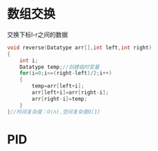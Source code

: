 # 数组交换
交换下标l-r之间的数据
```cpp
void reverse(Datatype arr[],int left,int right)
{   
    int i;
    Datatype temp;//创建临时变量
    for(i=0;i<=(right-left)/2;i++)
    {
        temp=arr[left+i];
        arr[left+i]=arr[right-i];
        arr[right-i]=temp;
    }
}//时间复杂度：O(n),空间复杂度O(1)
```
# PID
```cpp

```